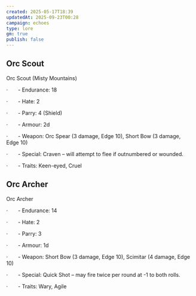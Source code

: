 ```yaml
---
created: 2025-05-17T18:39
updatedAt: 2025-09-23T00:28
campaign: echoes
type: lore
gm: true
publish: false
---
```



## Orc Scout

Orc Scout (Misty Mountains)

·       - Endurance: 18

·       - Hate: 2

·       - Parry: 4 (Shield)

·       - Armour: 2d

·       - Weapon: Orc Spear (3 damage, Edge 10), Short Bow (3 damage, Edge 10)

·       - Special: Craven – will attempt to flee if outnumbered or wounded.

·       - Traits: Keen-eyed, Cruel

## Orc Archer

Orc Archer

·       - Endurance: 14

·       - Hate: 2

·       - Parry: 3

·       - Armour: 1d

·       - Weapon: Short Bow (3 damage, Edge 10), Scimitar (4 damage, Edge 10)

·       - Special: Quick Shot – may fire twice per round at -1 to both rolls.

·       - Traits: Wary, Agile